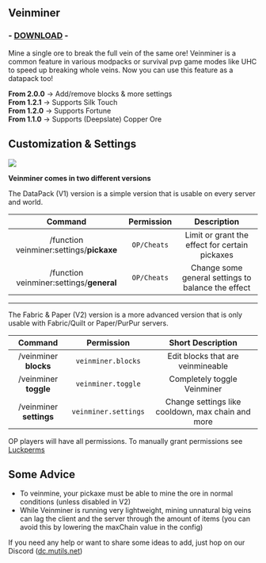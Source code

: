 ## Veinminer
<!-- modrinth_exclude.start -->
### - [DOWNLOAD](https://modrinth.com/plugin/template) -
<!-- modrinth_exclude.end -->

Mine a single ore to break the full vein of the same ore! 
Veinminer is a common feature in various modpacks or survival pvp game modes like UHC to speed up breaking whole veins.
Now you can use this feature as a datapack too!

**From 2.0.0** -> Add/remove blocks & more settings<br>
**From 1.2.1** -> Supports Silk Touch<br>
**From 1.2.0** -> Supports Fortune<br>
**From 1.1.0** -> Supports (Deepslate) Copper Ore<br>

## Customization & Settings
![](https://cdn-raw.modrinth.com/data/OhduvhIc/images/f4c0ad7fa3b8b579753c1f757e80151798717c68.gif)

**Veinminer comes in two different versions**

The DataPack (V1) version is a simple version that is usable on every server and world.

|                 Command                  | Permission  |                    Description                     |
|:----------------------------------------:|:-----------:|:--------------------------------------------------:|
| /function veinminer:settings/**pickaxe** | `OP/Cheats` |   Limit or grant the effect for certain pickaxes   |
| /function veinminer:settings/**general** | `OP/Cheats` | Change some general settings to balance the effect |

---
The Fabric & Paper (V2) version is a more advanced version that is only usable with Fabric/Quilt or Paper/PurPur servers.

|         Command         |      Permission      |                 Short Description                 |
|:-----------------------:|:--------------------:|:-------------------------------------------------:|
|  /veinminer **blocks**  |  `veinminer.blocks`  |         Edit blocks that are veinmineable         |
|  /veinminer **toggle**  |  `veinminer.toggle`  |            Completely toggle Veinminer            |
| /veinminer **settings** | `veinminer.settings` | Change settings like cooldown, max chain and more |

OP players will have all permissions. To manually grant permissions see [Luckperms](https://luckperms.net/)

## Some Advice
- To veinmine, your pickaxe must be able to mine the ore in normal conditions (unless disabled in V2)
- While Veinminer is running very lightweight, mining unnatural big veins can lag the client and the server through the amount of items (you can avoid this by lowering the maxChain value in the config)


If you need any help or want to share some ideas to add, just hop on our Discord ([dc.mutils.net](https://dc.mutils.net))

